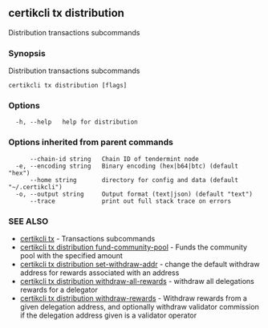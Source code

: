 ## certikcli tx distribution

Distribution transactions subcommands

### Synopsis

Distribution transactions subcommands

```
certikcli tx distribution [flags]
```

### Options

```
  -h, --help   help for distribution
```

### Options inherited from parent commands

```
      --chain-id string   Chain ID of tendermint node
  -e, --encoding string   Binary encoding (hex|b64|btc) (default "hex")
      --home string       directory for config and data (default "~/.certikcli")
  -o, --output string     Output format (text|json) (default "text")
      --trace             print out full stack trace on errors
```

### SEE ALSO

* [certikcli tx](certikcli_tx.md)	 - Transactions subcommands
* [certikcli tx distribution fund-community-pool](certikcli_tx_distribution_fund-community-pool.md)	 - Funds the community pool with the specified amount
* [certikcli tx distribution set-withdraw-addr](certikcli_tx_distribution_set-withdraw-addr.md)	 - change the default withdraw address for rewards associated with an address
* [certikcli tx distribution withdraw-all-rewards](certikcli_tx_distribution_withdraw-all-rewards.md)	 - withdraw all delegations rewards for a delegator
* [certikcli tx distribution withdraw-rewards](certikcli_tx_distribution_withdraw-rewards.md)	 - Withdraw rewards from a given delegation address, and optionally withdraw validator commission if the delegation address given is a validator operator


